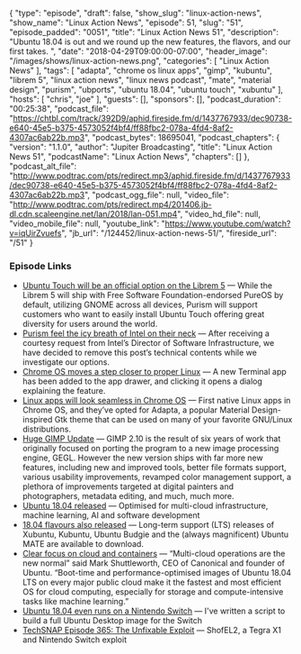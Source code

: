{
  "type": "episode",
  "draft": false,
  "show_slug": "linux-action-news",
  "show_name": "Linux Action News",
  "episode": 51,
  "slug": "51",
  "episode_padded": "0051",
  "title": "Linux Action News 51",
  "description": "Ubuntu 18.04 is out and we round up the new features, the flavors, and our first takes. ",
  "date": "2018-04-29T09:00:00-07:00",
  "header_image": "/images/shows/linux-action-news.png",
  "categories": [
    "Linux Action News"
  ],
  "tags": [
    "adapta",
    "chrome os linux apps",
    "gimp",
    "kubuntu",
    "librem 5",
    "linux action news",
    "linux news podcast",
    "mate",
    "material design",
    "purism",
    "ubports",
    "ubuntu 18.04",
    "ubuntu touch",
    "xubuntu"
  ],
  "hosts": [
    "chris",
    "joe"
  ],
  "guests": [],
  "sponsors": [],
  "podcast_duration": "00:25:38",
  "podcast_file": "https://chtbl.com/track/392D9/aphid.fireside.fm/d/1437767933/dec90738-e640-45e5-b375-4573052f4bf4/ff88fbc2-078a-4fd4-8af2-4307ac6ab22b.mp3",
  "podcast_bytes": 18695041,
  "podcast_chapters": {
    "version": "1.1.0",
    "author": "Jupiter Broadcasting",
    "title": "Linux Action News 51",
    "podcastName": "Linux Action News",
    "chapters": []
  },
  "podcast_alt_file": "http://www.podtrac.com/pts/redirect.mp3/aphid.fireside.fm/d/1437767933/dec90738-e640-45e5-b375-4573052f4bf4/ff88fbc2-078a-4fd4-8af2-4307ac6ab22b.mp3",
  "podcast_ogg_file": null,
  "video_file": "http://www.podtrac.com/pts/redirect.mp4/201406.jb-dl.cdn.scaleengine.net/lan/2018/lan-051.mp4",
  "video_hd_file": null,
  "video_mobile_file": null,
  "youtube_link": "https://www.youtube.com/watch?v=iqUirZvuefs",
  "jb_url": "/124452/linux-action-news-51/",
  "fireside_url": "/51"
}


### Episode Links

  * [Ubuntu Touch will be an official option on the Librem 5](https://puri.sm/posts/ubports-ubuntu-touch-on-librem5-collaboration/ "Ubuntu Touch will be an official option on the Librem 5") — While the Librem 5 will ship with Free Software Foundation-endorsed PureOS by default, utilizing GNOME across all devices, Purism will support customers who want to easily install Ubuntu Touch offering great diversity for users around the world.
  * [Purism feel the icy breath of Intel on their neck](https://puri.sm/posts/intel-fsp-reverse-engineering-finding-the-real-entry-point/ "Purism feel the icy breath of Intel on their neck") — After receiving a courtesy request from Intel’s Director of Software Infrastructure, we have decided to remove this post’s technical contents while we investigate our options.
  * [Chrome OS moves a step closer to proper Linux](https://www.androidpolice.com/2018/04/22/terminal-app-appears-chome-os-dev-hints-future-linux-application-support/ "Chrome OS moves a step closer to proper Linux") — A new Terminal app has been added to the app drawer, and clicking it opens a dialog explaining the feature.
  * [Linux apps will look seamless in Chrome OS](https://www.xda-developers.com/chrome-os-native-linux-apps-material-design-theme/ "Linux apps will look seamless in Chrome OS") — First native Linux apps in Chrome OS, and they’ve opted for Adapta, a popular Material Design-inspired Gtk theme that can be used on many of your favorite GNU/Linux distributions.
  * [Huge GIMP Update](https://www.gimp.org/release-notes/gimp-2.10.html "Huge GIMP Update") — GIMP 2.10 is the result of six years of work that originally focused on porting the program to a new image processing engine, GEGL. However the new version ships with far more new features, including new and improved tools, better file formats support, various usability improvements, revamped color management support, a plethora of improvements targeted at digital painters and photographers, metadata editing, and much, much more.
  * [Ubuntu 18.04 released](https://www.ubuntu.com/ "Ubuntu 18.04 released") — Optimised for multi-cloud infrastructure, machine learning, AI and software development
  * [18.04 flavours also released](https://www.omgubuntu.co.uk/2018/04/ubuntu-flavors-18-04-release-download-features "18.04 flavours also released") — Long-term support (LTS) releases of Xubuntu, Kubuntu, Ubuntu Budgie and the (always magnificent) Ubuntu MATE are available to download.
  * [Clear focus on cloud and containers](https://insights.ubuntu.com/2018/04/26/ubuntu-18-04-lts-optimised-for-security-multi-cloud-containers-ai "Clear focus on cloud and containers") — “Multi-cloud operations are the new normal” said Mark Shuttleworth, CEO of Canonical and founder of Ubuntu. “Boot-time and performance-optimised images of Ubuntu 18.04 LTS on every major public cloud make it the fastest and most efficient OS for cloud computing, especially for storage and compute-intensive tasks like machine learning.”
  * [Ubuntu 18.04 even runs on a Nintendo Switch](https://gbatemp.net/threads/ubuntu-18-04-on-a-switch.502147/ "Ubuntu 18.04 even runs on a Nintendo Switch") — I've written a script to build a full Ubuntu Desktop image for the Switch
  * [TechSNAP Episode 365: The Unfixable Exploit](http://techsnap.systems/365 "TechSNAP Episode 365: The Unfixable Exploit") — ShofEL2, a Tegra X1 and Nintendo Switch exploit


